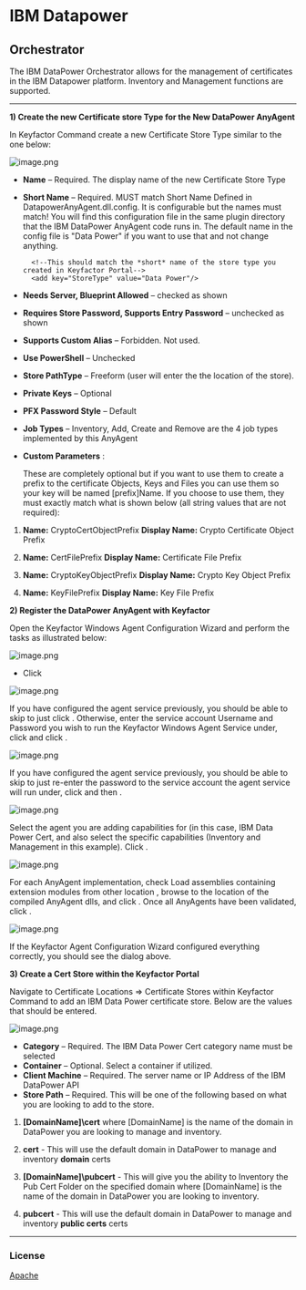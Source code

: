 ﻿# IBM Datapower
## Orchestrator

The IBM DataPower Orchestrator allows for the management of certificates in the IBM Datapower platform. Inventory and Management functions are supported.

<!-- add integration specific information below -->
*** 

**1) Create the new Certificate store Type for the New DataPower AnyAgent**

In Keyfactor Command create a new Certificate Store Type similar to the one below:

![image.png](/Images/CertStoreTypes.png)


- **Name** – Required. The display name of the new Certificate Store Type
- **Short Name** – Required. MUST match Short Name Defined in DatapowerAnyAgent.dll.config.  It is configurable but the names must match!  You will find this configuration file in the same plugin directory that the IBM DataPower AnyAgent code runs in.  The default name in the config file is "Data Power" if you want to use that and not change anything.

		<!--This should match the *short* name of the store type you created in Keyfactor Portal-->
		<add key="StoreType" value="Data Power"/>

- **Needs Server, Blueprint Allowed** – checked as shown
- **Requires Store Password, Supports Entry Password** – unchecked as shown
- **Supports Custom Alias** – Forbidden. Not used.
- **Use PowerShell** – Unchecked
- **Store PathType** – Freeform (user will enter the the location of the store).
- **Private Keys** – Optional
- **PFX Password Style** – Default
- **Job Types** – Inventory, Add, Create and Remove are the 4 job types implemented by this AnyAgent
- **Custom Parameters** :
 
    These are completely optional but if you want to use them to create a prefix to the certificate Objects, Keys and Files you can use them so your key will be named [prefix]Name.  If you choose to use them, they must exactly match what is shown below (all string values that are not required):

1.   **Name:** CryptoCertObjectPrefix
     **Display Name:** Crypto Certificate Object Prefix

2.   **Name:** CertFilePrefix
     **Display Name:** Certificate File Prefix

3.   **Name:** CryptoKeyObjectPrefix
     **Display Name:** Crypto Key Object Prefix

4.   **Name:** KeyFilePrefix
     **Display Name:**  Key File Prefix
    
    
**2) Register the DataPower AnyAgent with Keyfactor**

Open the Keyfactor Windows Agent Configuration Wizard and perform the tasks as illustrated below:

![image.png](/Images/ConfigWizard1.png)

- Click **<Next>**

![image.png](/Images/ConfigWizard2.png)

If you have configured the agent service previously, you should be able to skip to just click **<Next>**. Otherwise, enter the service account Username and Password you wish to run the Keyfactor Windows Agent Service under, click **<Update Windows Service Account>** and click **<Next>**.

![image.png](/Images/ConfigWizard3.png)

If you have configured the agent service previously, you should be able to skip to just re-enter the password to the service account the agent service will run under, click **<Validate Keyfactor Connection>** and then **<Next>**.

![image.png](/Images/ConfigWizard4.png)

Select the agent you are adding capabilities for (in this case, IBM Data Power Cert, and also select the specific capabilities (Inventory and Management in this example). Click **<Next>**.

![image.png](/Images/ConfigWizard5.png)

For each AnyAgent implementation, check Load assemblies containing extension modules from other location , browse to the location of the compiled AnyAgent dlls, and click **<Validate Capabilities>**. Once all AnyAgents have been validated, click **<Apply Configuration>**.

![image.png](/Images/ConfigComplete.png)

If the Keyfactor Agent Configuration Wizard configured everything correctly, you should see the dialog above.

**3) Create a Cert Store within the Keyfactor Portal**

Navigate to Certificate Locations => Certificate Stores within Keyfactor Command to add an IBM Data Power certificate store. Below are the values that should be entered.

![image.png](/Images/CertStores1.png)

- **Category** – Required. The IBM Data Power Cert category name must be selected
- **Container** – Optional. Select a container if utilized.
- **Client Machine** – Required. The server name or IP Address of the IBM DataPower API
- **Store Path** – Required.  This will be one of the following based on what you are looking to add to the store.
1. **[DomainName]\cert** where [DomainName] is the name of the domain in DataPower you are looking to manage and inventory.

2.  **cert** - This will use the default domain in DataPower to manage and inventory **domain** certs

3. **[DomainName]\pubcert** - This will give you the ability to Inventory the Pub Cert Folder on the specified domain where [DomainName] is the name of the domain in DataPower you are looking to inventory.  

4. **pubcert** - This will use the default domain in DataPower to manage and inventory **public certs** certs


 ***

### License
[Apache](https://apache.org/licenses/LICENSE-2.0)
